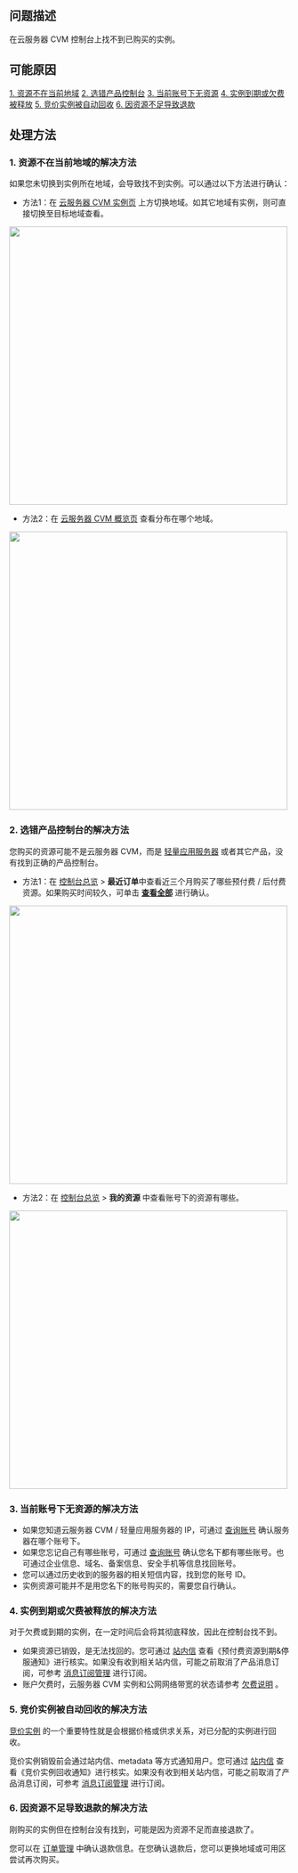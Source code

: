## 问题描述
在云服务器 CVM 控制台上找不到已购买的实例。


## 可能原因
[1. 资源不在当前地域](#1)
[2. 选错产品控制台](#2)
[3. 当前账号下无资源](#3)
[4. 实例到期或欠费被释放](#4)
[5. 竞价实例被自动回收](#5)
[6. 因资源不足导致退款](#6)


## 处理方法
[](id:1)
### 1. 资源不在当前地域的解决方法
如果您未切换到实例所在地域，会导致找不到实例。可以通过以下方法进行确认：
- 方法1：在 [云服务器 CVM 实例页](https://console.cloud.tencent.com/cvm/instance) 上方切换地域。如其它地域有实例，则可直接切换至目标地域查看。 
<img src="https://qcloudimg.tencent-cloud.cn/raw/c3059a819e78e4d7b0a3a32142da450a.png" width="500px"/>

- 方法2：在 [云服务器 CVM 概览页](https://console.cloud.tencent.com/cvm/overview) 查看分布在哪个地域。
<img src="https://qcloudimg.tencent-cloud.cn/raw/1678962b1f19cb730a061233c88304bf.png" width="500px"/>



[](id:2)
### 2. 选错产品控制台的解决方法
您购买的资源可能不是云服务器 CVM，而是 [轻量应用服务器](https://console.cloud.tencent.com/lighthouse/instance) 或者其它产品，没有找到正确的产品控制台。
- 方法1：在 [控制台总览](https://console.cloud.tencent.com/) > **最近订单**中查看近三个月购买了哪些预付费 / 后付费资源。如果购买时间较久，可单击 **[查看全部](https://console.cloud.tencent.com/expense/deal)** 进行确认。 
<img src="https://qcloudimg.tencent-cloud.cn/raw/5d3d512dd690d5830e975a7b6c9ef7dc.png" width="500px"/>
                                         
																						
- 方法2：在 [控制台总览](https://console.cloud.tencent.com/) > **我的资源** 中查看账号下的资源有哪些。  
<img src="https://qcloudimg.tencent-cloud.cn/raw/2ca6d1e58aee631ff89c1bea4678b70e.png" width="500px"/>              



[](id:3)
### 3. 当前账号下无资源的解决方法
- 如果您知道云服务器 CVM / 轻量应用服务器的 IP，可通过 [查询账号](https://cloud.tencent.com/account/recover?type=5) 确认服务器在哪个账号下。
- 如果您忘记自己有哪些账号，可通过 [查询账号](https://cloud.tencent.com/account/recover?type=5) 确认您名下都有哪些账号。也可通过企业信息、域名、备案信息、安全手机等信息找回账号。
- 您可以通过历史收到的服务器的相关短信内容，找到您的账号 ID。
- 实例资源可能并不是用您名下的账号购买的，需要您自行确认。 


[](id:4)
### 4. 实例到期或欠费被释放的解决方法
对于欠费或到期的实例，在一定时间后会将其彻底释放，因此在控制台找不到。

- 如果资源已销毁，是无法找回的。您可通过 [站内信](https://console.cloud.tencent.com/message/index) 查看《预付费资源到期&停服通知》进行核实。如果没有收到相关站内信，可能之前取消了产品消息订阅，可参考 [消息订阅管理](https://cloud.tencent.com/document/product/1263/46205) 进行订阅。
- 账户欠费时，云服务器 CVM 实例和公网网络带宽的状态请参考 [欠费说明](https://cloud.tencent.com/document/product/213/2181) 。


[](id:5)
### 5. 竞价实例被自动回收的解决方法
[竞价实例](https://cloud.tencent.com/document/product/213/17816) 的一个重要特性就是会根据价格或供求关系，对已分配的实例进行回收。

竞价实例销毁前会通过站内信、metadata 等方式通知用户。您可通过 [站内信](https://console.cloud.tencent.com/message/index) 查看《竞价实例回收通知》进行核实。如果没有收到相关站内信，可能之前取消了产品消息订阅，可参考 [消息订阅管理](https://cloud.tencent.com/document/product/1263/46205) 进行订阅。 


[](id:6)
### 6. 因资源不足导致退款的解决方法
刚购买的实例但在控制台没有找到，可能是因为资源不足而直接退款了。

您可以在 [订单管理](https://console.cloud.tencent.com/expense/deal) 中确认退款信息。在您确认退款后，您可以更换地域或可用区尝试再次购买。
